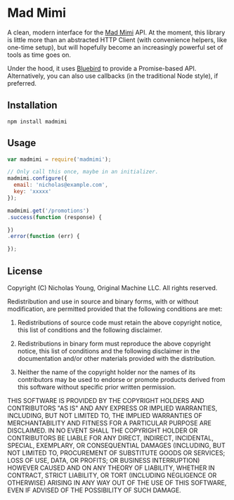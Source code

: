 # Mad Mimi

A clean, modern interface for the [Mad Mimi](http://madmimi.com) API. At the moment, this library is little more than an abstracted HTTP Client (with convenience helpers, like one-time setup), but will hopefully become an increasingly powerful set of tools as time goes on.

Under the hood, it uses [Bluebird](https://github.com/petkaantonov/bluebird) to provide a Promise-based API. Alternatively, you can also use callbacks (in the traditional Node style), if preferred.

## Installation

```npm install madmimi```

## Usage

```javascript
var madmimi = require('madmimi');

// Only call this once, maybe in an initializer.
madmimi.configure({
  email: 'nicholas@example.com',
  key: 'xxxxx'
});

madmimi.get('/promotions')
.success(function (response) {

})
.error(function (err) {

});
```

## License

Copyright (C) Nicholas Young, Original Machine LLC.
All rights reserved.

Redistribution and use in source and binary forms, with or without modification, are permitted provided that the following conditions are met:

1. Redistributions of source code must retain the above copyright notice, this list of conditions and the following disclaimer.

2. Redistributions in binary form must reproduce the above copyright notice, this list of conditions and the following disclaimer in the documentation and/or other materials provided with the distribution.

3. Neither the name of the copyright holder nor the names of its contributors may be used to endorse or promote products derived from this software without specific prior written permission.

THIS SOFTWARE IS PROVIDED BY THE COPYRIGHT HOLDERS AND CONTRIBUTORS "AS IS" AND ANY EXPRESS OR IMPLIED WARRANTIES, INCLUDING, BUT NOT LIMITED TO, THE IMPLIED WARRANTIES OF MERCHANTABILITY AND FITNESS FOR A PARTICULAR PURPOSE ARE DISCLAIMED. IN NO EVENT SHALL THE COPYRIGHT HOLDER OR CONTRIBUTORS BE LIABLE FOR ANY DIRECT, INDIRECT, INCIDENTAL, SPECIAL, EXEMPLARY, OR CONSEQUENTIAL DAMAGES (INCLUDING, BUT NOT LIMITED TO, PROCUREMENT OF SUBSTITUTE GOODS OR SERVICES; LOSS OF USE, DATA, OR PROFITS; OR BUSINESS INTERRUPTION) HOWEVER CAUSED AND ON ANY THEORY OF LIABILITY, WHETHER IN CONTRACT, STRICT LIABILITY, OR TORT (INCLUDING NEGLIGENCE OR OTHERWISE) ARISING IN ANY WAY OUT OF THE USE OF THIS SOFTWARE, EVEN IF ADVISED OF THE POSSIBILITY OF SUCH DAMAGE.
